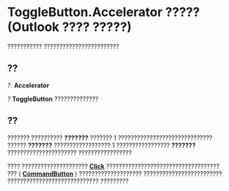 
# ToggleButton.Accelerator ????? (Outlook ???? ?????)

??????????? ????????????????????????


## ??

 _?_. **Accelerator**

 _?_ **ToggleButton** ??????????????


## ??

??????? ?????????? **???????** ??????? 1 ?????????????????????????????? ?????? **???????** ?????????????????? 1 ????????????????? **???????** ?????????????????????? ?????????????????

???? ?????????????????????  **[Click](777a0efc-c376-221b-ecea-5bd7797488de.md)** ???????????????????????????????????? ??? ( **[CommandButton](bb2bcfaa-e7a5-cedc-2ed7-bcc17a4d8fb6.md)** ) ???????????????????? ????????????????????????? ????????????????????????????? ?????????

